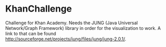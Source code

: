 KhanChallenge
=============

Challenge for Khan Academy. 
Needs the JUNG (Java Universal Network/Graph Framework) library in order for the visualization to work.
A link to that can be found http://sourceforge.net/projects/jung/files/jung/jung-2.0.1/.

